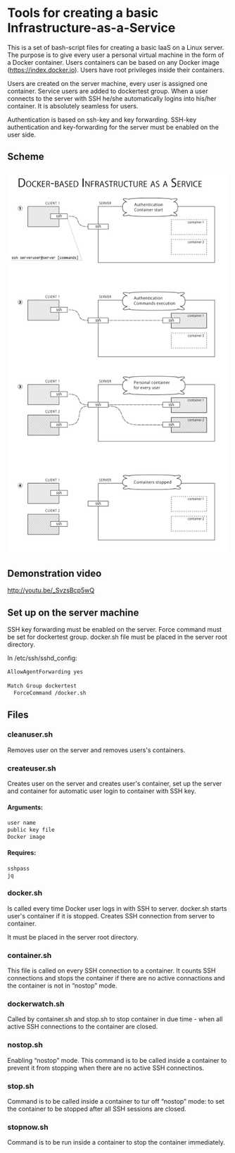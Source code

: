 # Tools for creating a basic Infrastructure-as-a-Service

This is a set of bash-script files for creating a basic IaaS on a Linux server. 
The purpose is to give every user a personal virtual machine in the form of a Docker container. Users containers can be based on any Docker image (https://index.docker.io). Users have root privileges inside their containers. 

Users are created on the server machine, every user is assigned one container. Service users are added to dockertest group. 
When a user connects to the server with SSH he/she automatically logins into his/her container. It is absolutely seamless for users. 

Authentication is based on ssh-key and key forwarding. SSH-key authentication and key-forwarding for the server must be enabled on the user side. 

## Scheme

![Scheme](docker-IaaS.jpg)

## Demonstration video

http://youtu.be/_SvzsBcp5wQ


## Set up on the server machine

SSH key forwarding must be enabled on the server. 
Force command must be set for dockertest group.
docker.sh file must be placed in the server root directory.

In /etc/ssh/sshd_config:

```
AllowAgentForwarding yes

Match Group dockertest
  ForceCommand /docker.sh
```


## Files


### cleanuser.sh

Removes user on the server and removes users's containers.



### createuser.sh

Creates user on the server and creates user's container, set up the server and container for automatic user login to container with SSH key. 

#### Arguments:
	user name
	public key file
	Docker image
	
#### Requires:
	sshpass
	jq



### docker.sh

Is called every time Docker user logs in with SSH to server.
docker.sh starts user's container if it is stopped.
Creates SSH connection from server to container.

It must be placed in the server root directory. 

### container.sh

This file is called on every SSH connection to a container. It counts SSH connections and stops the container if there are no active connactions and the container is not in “nostop” mode. 

### dockerwatch.sh

Called by container.sh and stop.sh to stop container in due time - when all active SSH connections to the container are closed.


### nostop.sh

Enabling “nostop” mode. This command is to be called inside a container to prevent it from stopping when there are no active SSH connectinos.


### stop.sh

Command is to be called inside a container to tur off “nostop” mode: to set the container to be stopped after all SSH sessions are closed.


### stopnow.sh

Command is to be run inside a container to stop the container immediately.



